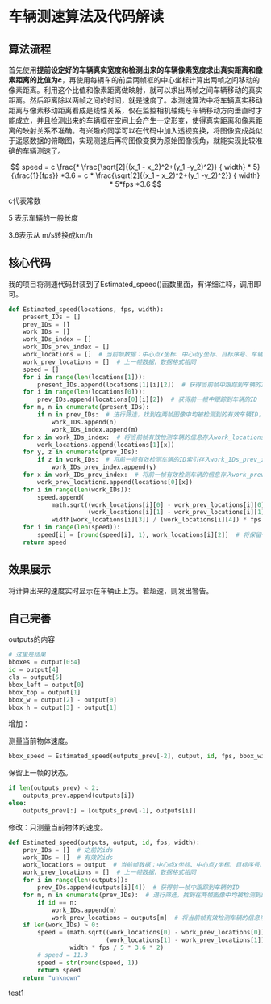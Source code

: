 # 车辆测速算法及代码解读

## 算法流程

首先使用**提前设定好的车辆真实宽度和检测出来的车辆像素宽度求出真实距离和像素距离的比值为c**，再使用每辆车的前后两帧框的中心坐标计算出两帧之间移动的像素距离。利用这个比值和像素距离做映射，就可以求出两帧之间车辆移动的真实距离。然后距离除以两帧之间的时间，就是速度了。本测速算法中将车辆真实移动距离与像素移动距离看成是线性关系，仅在监控相机轴线与车辆移动方向垂直时才能成立，并且检测出来的车辆框在空间上会产生一定形变，使得真实距离和像素距离的映射关系不准确。有兴趣的同学可以在代码中加入透视变换，将图像变成类似于遥感数据的俯瞰图，实现测速后再将图像变换为原始图像视角，就能实现比较准确的车辆测速了。

$$ speed = c \frac{* \frac{\sqrt[2]{(x_1 - x_2)^2+(y_1 -y_2)^2}} { width} * 5}{\frac{1}{fps}} *3.6 = c * \frac{\sqrt[2]{(x_1 - x_2)^2+(y_1 -y_2)^2}} { width} * 5*fps *3.6 $$

c代表常数

5 表示车辆的一般长度

3.6表示从 m/s转换成km/h

## 核心代码

我的项目将测速代码封装到了Estimated_speed()函数里面，有详细注释，调用即可。

```python
def Estimated_speed(locations, fps, width):
    present_IDs = []
    prev_IDs = []
    work_IDs = []
    work_IDs_index = []
    work_IDs_prev_index = []
    work_locations = []  # 当前帧数据：中心点x坐标、中心点y坐标、目标序号、车辆类别、车辆像素宽度
    work_prev_locations = []  # 上一帧数据，数据格式相同
    speed = []
    for i in range(len(locations[1])):
        present_IDs.append(locations[1][i][2])  # 获得当前帧中跟踪到车辆的ID
    for i in range(len(locations[0])):
        prev_IDs.append(locations[0][i][2])  # 获得前一帧中跟踪到车辆的ID
    for m, n in enumerate(present_IDs):
        if n in prev_IDs:  # 进行筛选，找到在两帧图像中均被检测到的有效车辆ID，存入work_IDs中
            work_IDs.append(n)
            work_IDs_index.append(m)
    for x in work_IDs_index:  # 将当前帧有效检测车辆的信息存入work_locations中
        work_locations.append(locations[1][x])
    for y, z in enumerate(prev_IDs):
        if z in work_IDs:  # 将前一帧有效检测车辆的ID索引存入work_IDs_prev_index中
            work_IDs_prev_index.append(y)
    for x in work_IDs_prev_index:  # 将前一帧有效检测车辆的信息存入work_prev_locations中
        work_prev_locations.append(locations[0][x])
    for i in range(len(work_IDs)):
        speed.append(
            math.sqrt((work_locations[i][0] - work_prev_locations[i][0]) ** 2 +  # 计算有效检测车辆的速度，采用线性的从像素距离到真实空间距离的映射
                      (work_locations[i][1] - work_prev_locations[i][1]) ** 2) *  # 当视频拍摄视角并不垂直于车辆移动轨迹时，测算出来的速度将比实际速度低
            width[work_locations[i][3]] / (work_locations[i][4]) * fps / 5 * 3.6 * 2)
    for i in range(len(speed)):
        speed[i] = [round(speed[i], 1), work_locations[i][2]]  # 将保留一位小数的单位为km/h的车辆速度及其ID存入speed二维列表中
    return speed

```

## 效果展示

将计算出来的速度实时显示在车辆正上方。若超速，则发出警告。

## 自己完善

outputs的内容

```python
# 这里是结果
bboxes = output[0:4]
id = output[4]
cls = output[5]
bbox_left = output[0]
bbox_top = output[1]
bbox_w = output[2] - output[0]
bbox_h = output[3] - output[1]
```

增加：

测量当前物体速度。

```python
bbox_speed = Estimated_speed(outputs_prev[-2], output, id, fps, bbox_width) # 测量速度
```

保留上一帧的状态。

```python
if len(outputs_prev) < 2:
    outputs_prev.append(outputs[i])
else:
    outputs_prev[:] = [outputs_prev[-1], outputs[i]]
```

修改：只测量当前物体的速度。

```python
def Estimated_speed(outputs, output, id, fps, width):
    prev_IDs = []  # 之前的ids
    work_IDs = []  # 有效的ids
    work_locations = output  # 当前帧数据：中心点x坐标、中心点y坐标、目标序号、车辆类别、车辆像素宽度
    work_prev_locations = []  # 上一帧数据，数据格式相同
    for i in range(len(outputs)):
        prev_IDs.append(outputs[i][4])  # 获得前一帧中跟踪到车辆的ID
    for m, n in enumerate(prev_IDs):  # 进行筛选，找到在两帧图像中均被检测到的有效车辆ID，存入work_IDs中
        if id == n:
            work_IDs.append(m)
            work_prev_locations = outputs[m]  # 将当前帧有效检测车辆的信息存入work_locations中
    if len(work_IDs) > 0:
        speed = (math.sqrt((work_locations[0] - work_prev_locations[0]) ** 2 +  # 计算有效检测车辆的速度，采用线性的从像素距离到真实空间距离的映射
                           (work_locations[1] - work_prev_locations[1]) ** 2) *  # 当视频拍摄视角并不垂直于车辆移动轨迹时，测算出来的速度将比实际速度低
                 width * fps / 5 * 3.6 * 2)
        # speed = 11.3
        speed = str(round(speed, 1))
        return speed
    return "unknown"
```
test1


